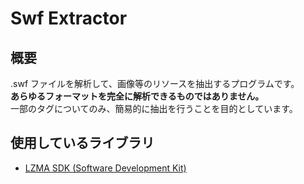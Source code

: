 # Swf Extractor

## 概要

.swf ファイルを解析して、画像等のリソースを抽出するプログラムです。  
**あらゆるフォーマットを完全に解析できるものではありません。**  
一部のタグについてのみ、簡易的に抽出を行うことを目的としています。


## 使用しているライブラリ
* [LZMA SDK (Software Development Kit)](http://www.7-zip.org/sdk.html)

